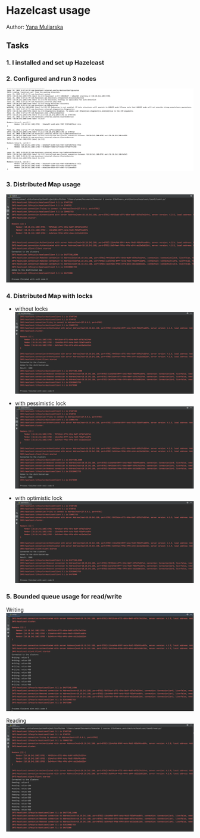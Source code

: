 # Hazelcast usage

Author: [Yana Muliarska](https://github.com/muliarska)

## Tasks

### 1. I installed and set up Hazelcast


### 2. Configured and run 3 nodes

![nodes_creation](https://github.com/muliarska/microservices/blob/hazelcast_usage/logs/nodes_creation.png)

### 3. Distributed Map usage

![task3](https://github.com/muliarska/microservices/blob/hazelcast_usage/logs/task3.png)

### 4. Distributed Map with locks

- without locks
![no_blocking](https://github.com/muliarska/microservices/blob/hazelcast_usage/logs/no_blocking.png)

- with pessimistic lock
![pessimistic](https://github.com/muliarska/microservices/blob/hazelcast_usage/logs/pessimistic.png)

- with optimistic lock
![optimistic](https://github.com/muliarska/microservices/blob/hazelcast_usage/logs/optimistic.png)

### 5. Bounded queue usage for read/write

Writing
![writing](https://github.com/muliarska/microservices/blob/hazelcast_usage/logs/writing.png)

Reading
![reading](https://github.com/muliarska/microservices/blob/hazelcast_usage/logs/reading.png)


